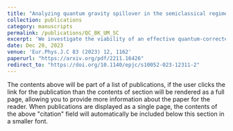 ```yaml
---
title: "Analyzing quantum gravity spillover in the semiclassical regime"
collection: publications
category: manuscripts
permalink: /publications/QC_BK_UM_SC
excerpt: 'We investigate the viability of an effective quantum-corrected spacetime defined by expectation value of the metric variables in quantum cosmology. For this effective geometry, we ask; how the ordering choice affects this notion, what are the quantum fluctuations in this {\it quantum geometry}, and whether its observables have any correspondence with the true {\it quantum observables}. Surprisingly, we find that the ordering choices not only affect physics near singularity but creep well into the classical regime.'
date: Dec 20, 2023
venue: 'Eur.Phys.J.C 83 (2023) 12, 1162'
paperurl: "https://arxiv.org/pdf/2211.16426"
redirect_to: "https://doi.org/10.1140/epjc/s10052-023-12311-2"
---
```


The contents above will be part of a list of publications, if the user clicks the link for the publication than the contents of section will be rendered as a full page, allowing you to provide more information about the paper for the reader. When publications are displayed as a single page, the contents of the above "citation" field will automatically be included below this section in a smaller font.
